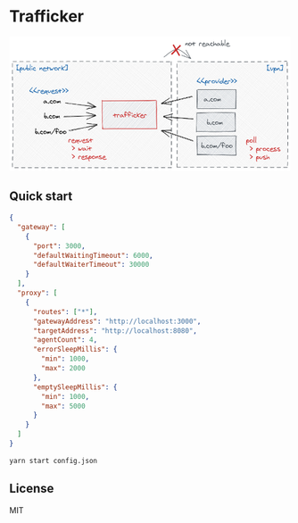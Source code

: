 # Trafficker

![Overview](./docs/overview.png)

## Quick start

```json
{
  "gateway": [
    {
      "port": 3000,
      "defaultWaitingTimeout": 6000,
      "defaultWaiterTimeout": 30000
    }
  ],
  "proxy": [
    {
      "routes": ["*"],
      "gatewayAddress": "http://localhost:3000",
      "targetAddress": "http://localhost:8080",
      "agentCount": 4,
      "errorSleepMillis": {
        "min": 1000,
        "max": 2000
      },
      "emptySleepMillis": {
        "min": 1000,
        "max": 5000
      }
    }
  ]
}
```

```bash
yarn start config.json
```

## License

MIT
